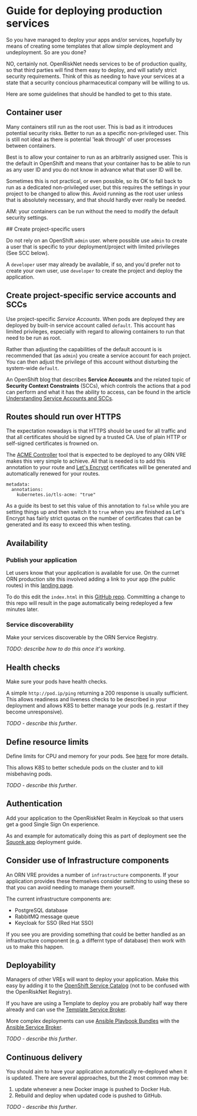 # Guide for deploying production services

So you have managed to deploy your apps and/or services, hopefully by means of creating some templates that
allow simple deployment and undeployment. So are you done?

NO, certainly not. OpenRiskNet needs services to be of production quality, so that third parties will find
them easy to deploy, and will satisfy strict security requirements. Think of this as needing to have your
services at a state that a security concious pharmaceutical company will be willing to us.

Here are some guidelines that should be handled to get to this state.

## Container user

Many containers still run as the root user. This is bad as it introduces potential security risks.
Better to run as a specific non-privileged user. This is still not ideal as there is potential 
'leak through' of user processes between containers.

Best is to allow your container to run as an arbitrarily assigned user. This is the default in OpenShift and
means that your container has to be able to run as any user ID and you do not know in advance what that user 
ID will be.

Sometimes this is not practical, or even possible, so its OK to fall back to run as a dedicated non-privileged
user, but this requires the settings in your project to be changed to allow this. 
Avoid running as the root user unless that is absolutely necessary, and that should hardly ever really be needed.

AIM: your containers can be run without the need to modify the default security settings.

## Create project-specific users

Do not rely on an OpenShift `admin` user. where possible use `admin` to create
a user that is specific to your deployment/project with limited privileges
(See SCC below).

A `developer` user may already be available, if so, and you'd prefer not
to create your own user, use `developer` to create the project
and deploy the application.

## Create project-specific service accounts and SCCs

Use project-specific _Service Accounts_. When pods are deployed they
are deployed by built-in service account called `default`. This account
has limited privileges, especially with regard to allowing containers to run
that need to be run as root.

Rather than adjusting the capabilities of the  default account is is
recommended that (as `admin`) you create a service account
for each project. You can then adjust the privilege of this account
without disturbing the system-wide `default`.

An OpenShift blog that describes **Service Accounts** and the related topic
of **Security Context Constraints** (SCCs), which controls the actions that a
pod can perform and what it has the ability to access, can be found
in the article [Understanding Service Accounts and SCCs](https://blog.openshift.com/understanding-service-accounts-sccs/).

## Routes should run over HTTPS

The expectation nowadays is that HTTPS should be used for all traffic and that all certificates should be signed by 
a trusted CA. Use of plain HTTP or self-signed certificates is frowned on.

The [ACME Controller](acme-controller) tool that is expected to be deployed to any ORN VRE makes this very simple to 
achieve. All that is needed is to add this annotation to your route and [Let's Encrypt](https://letsencrypt.org/) 
certificates will be generated and automatically renewed for your routes.
```
metadata:
  annotations:
    kubernetes.io/tls-acme: "true"
``` 
As a guide its best to set this value of this annotation to `false` while you are setting things up and then switch 
it to `true` when you are finished as Let's Encrypt has fairly strict quotas on the number of certificates that 
can be generated and its easy to exceed this when testing.

## Availability

### Publish your application

Let users know that your application is available for use.
On the currnet ORN production site this involved adding a link to your app (the public routes) in this 
[landing page](https://home.prod.openrisknet.org/).

To do this edit the `index.html` in this [GitHub repo](https://github.com/OpenRiskNet/landing_page).
Committing a change to this repo will result in the page automatically being redeployed a few minutes 
later.

### Service discoverability
Make your services discoverable by the ORN Service Registry.

_TODO: describe how to do this once it's working_.

## Health checks
Make sure your pods have health checks.

A simple `http://pod.ip/ping` returning a 200 response is usually sufficient.
This allows readiness and liveness checks to be described in your deployment and allows K8S to better
manage your pods (e.g. restart if they become unresponsive).

_TODO - describe this further_.

## Define resource limits

Define limits for CPU and memory for your pods. See [here](https://docs.openshift.org/3.7/dev_guide/compute_resources.html) 
for more details.

This allows K8S to better schedule pods on the cluster and to kill misbehaving pods.

_TODO - describe this further_.

## Authentication

Add your application to the OpenRiskNet Realm in Keycloak so that users get a good Single Sign On experience. 

As and example for automatically doing this as part of deployment see the 
[Squonk app](https://github.com/InformaticsMatters/squonk/blob/openshift/openshift/templates/README.md) 
deployment guide.

## Consider use of Infrastructure components

An ORN VRE provides a number of `infrastructure` components. If your application provides these themselves consider
switching to using these so that you can avoid needing to manage them yourself.

The current infrastructure components are:

* PostgreSQL database
* RabbitMQ message queue
* Keycloak for SSO (Red Hat SSO)

If you see you are providing something that could be better handled as an infrastructure component (e.g. a differnt type
of database) then work with us to make this happen. 

## Deployability

Managers of other VREs will want to deploy your application. Make this easy by adding it to the 
[OpenShift Service Catalog](https://docs.openshift.org/latest/architecture/service_catalog/index.html)
(not to be confused with the OpenRiskNet Registry).

If you have are using a Template to deploy you are probably half way there already and can use the 
[Template Service Broker](https://docs.openshift.org/latest/architecture/service_catalog/template_service_broker.html).

More complex deployments can use 
[Ansible Playbook Bundles](https://docs.openshift.org/latest/apb_devel/index.html) with the 
[Ansible Service Broker](https://docs.openshift.org/latest/architecture/service_catalog/ansible_service_broker.html).
 
_TODO - describe this further_. 

## Continuous delivery

You should aim to have your application automatically re-deployed when it is updated.
There are several approaches, but the 2 most common may be:

1. update whenever a new Docker image is pushed to Docker Hub.
1. Rebuild and deploy when updated code is pushed to GitHub.

_TODO - describe this further_.



